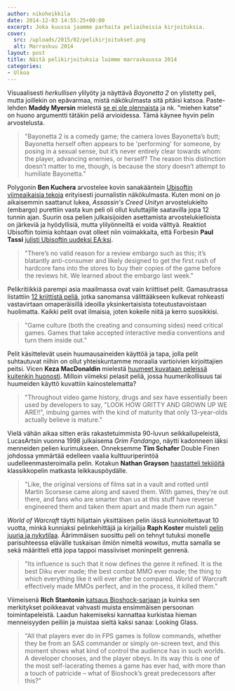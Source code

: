 ```yaml
---
author: nikoheikkila
date: 2014-12-03 14:55:25+00:00
excerpt: Joka kuussa jaamme parhaita peliaiheisia kirjoituksia.
cover:
  src: /uploads/2015/02/pelikirjoitukset.png
  alt: Marraskuu 2014 
layout: post
title: Näitä pelikirjoituksia luimme marraskuussa 2014
categories:
- Ulkoa
---
```


Visuaalisesti _herkullisen_ ylilyöty ja näyttävä _Bayonetta 2_ on ylistetty peli, mutta joillekin on epävarmaa, mistä näkökulmasta sitä pitäisi katsoa. Paste-lehden **Maddy Myersin** mielestä [se ei ole olennaista](http://www.pastemagazine.com/articles/2014/10/femme-doms-of-videogames-bayonetta-doesnt-care-if.html) ja nk. "miehen katse" on huono argumentti tätäkin peliä arvioidessa. Tämä käynee hyvin pelin arvostelusta.

> "Bayonetta 2 is a comedy game; the camera loves Bayonetta’s butt; Bayonetta herself often appears to be 'performing' for someone, by posing in a sexual sense, but it’s never entirely clear towards whom: the player, advancing enemies, or herself? The reason this distinction doesn’t matter to me, though, is because the story doesn’t attempt to humiliate Bayonetta."

Polygonin **Ben Kuchera** arvostelee kovin sanakääntein [Ubisoftin viimeaikaisia tekoja](http://www.polygon.com/2014/11/11/7193415/assassins-creed-unity-review-embargo) erityisesti journalistin näkökulmasta. Kuten moni on jo aikaisemmin saattanut lukea, _Assassin's Creed Unityn_ arvostelukielto (embargo) purettiin vasta kun peli oli ollut kuluttajille saatavilla jopa 12 tunnin ajan. Suurin osa pelien julkaisijoiden asettamista arvostelukielloista on järkeviä ja hyödyllisiä, mutta ylilyönneiltä ei voida välttyä. Reaktiot Ubisoftin toimia kohtaan ovat olleet niin voimakkaita, että Forbesin **Paul Tassi** [julisti Ubisoftin uudeksi EA:ksi](http://www.forbes.com/sites/insertcoin/2014/11/12/congratulations-ubisoft-youre-the-new-ea).

> "There’s no valid reason for a review embargo such as this; it’s blatantly anti-consumer and likely designed to get the first rush of hardcore fans into the stores to buy their copies of the game before the reviews hit. We learned about the embargo last week."

Pelikritiikkiä parempi asia maailmassa ovat vain kriittiset pelit. Gamasutrassa listattiin [12 kriittistä peliä](http://www.gamasutra.com/blogs/JamesCox/20141107/229659/Freeware_Critical_Games.php), jotka sanomansa välittääkseen kulkevat rohkeasti vastavirtaan omaperäisillä ideoilla yksinkertaisista toteutustavoistaan huolimatta. Kaikki pelit ovat ilmaisia, joten kokeile niitä ja kerro suosikkisi.

> "Game culture (both the creating and consuming sides) need critical games. Games that take accepted interactive media conventions and turn them inside out."

Pelit käsittelevät usein huumausaineiden käyttöä ja tapa, jolla pelit suhtautuvat niihin on ollut yhteiskuntamme moraalia vartioivien kirjoittajien peitsi. Vicen **Keza MacDonaldin** mielestä [huumeet kuvataan peleissä kuitenkin huonosti](http://www.vice.com/en_uk/read/drugs-in-video-games-keza-macdonald-949). Milloin viimeksi pelasit peliä, jossa huumerikollisuus tai huumeiden käyttö kuvattiin kainostelematta?

> "Throughout video game history, drugs and sex have essentially been used by developers to say, "LOOK HOW GRITTY AND GROWN UP WE ARE!!", imbuing games with the kind of maturity that only 13-year-olds actually believe is mature."

Vielä vähän aikaa sitten eräs rakastetuimmista 90-luvun seikkailupeleistä, LucasArtsin vuonna 1998 julkaisema _Grim Fandango_, näytti kadonneen iäksi menneiden pelien kurimukseen. Onneksemme **Tim Schafer** Double Finen johdossa ymmärtää edelleen vaalia kulttuuriperintöä uudelleenmasteroimalla pelin. Kotakun **Nathan Grayson** [haastatteli tekijöitä](http://kotaku.com/the-crazy-journey-to-save-grim-fandango-1655133550) klassikkopelin matkasta leikkauspöydälle.

> "Like, the original versions of films sat in a vault and rotted until Martin Scorsese came along and saved them. With games, they're out there, and fans who are smarter than us at this stuff have reverse engineered them and taken them apart and made them run again."

_World of Warcraft_ täytti hiljattain yksittäisen pelin iässä kunnioitettavat 10 vuotta, minkä kunniaksi pelinkehittäjä ja kirjailija **Raph Koster** muisteli [pelin juuria ja nykytilaa](http://www.raphkoster.com/2014/11/21/ten-years-of-world-of-warcraft/). Äärimmäisen suosittu peli on tehnyt tutuksi monelle parisuhteessa elävälle tuskaisan ilmiön nimeltä _wowitus_, mutta samalla se sekä määritteli että jopa tappoi massiiviset moninpelit genrenä.

> "Its influence is such that it now defines the genre it refined. It is the best Diku ever made; the best combat MMO ever made; the thing to which everything like it will ever after be compared. World of Warcraft effectively made MMOs perfect, and in the process, it killed them."

Viimeisenä **Rich Stantonin** [katsaus Bioshock-sarjaan](http://www.rockpapershotgun.com/2014/11/26/bioshock-and-looking-glass/) ja kuinka sen merkitykset poikkeavat vahvasti muista ensimmäisen persoonan toimintapeleistä. Laadun hakemiseksi kannattaa kurkistaa hieman menneisyyden peiliin ja muistaa sieltä kaksi sanaa: Looking Glass.

> "All that players ever do in FPS games is follow commands, whether they be from an SAS commander or simply on-screen text, and this moment shows what kind of control the audience has in such worlds. A developer chooses, and the player obeys. In its way this is one of the most self-lacerating themes a game has ever had, with more than a touch of patricide – what of Bioshock’s great predecessors after this?"
